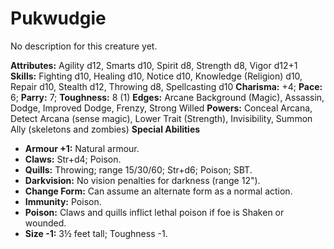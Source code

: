 # Pukwudgie

No description for this creature yet.

**Attributes:** Agility d12, Smarts d10, Spirit d8, Strength d8, Vigor
d12+1
**Skills:** Fighting d10, Healing d10, Notice d10, Knowledge (Religion)
d10, Repair d10, Stealth d12, Throwing d8, Spellcasting d10
**Charisma:** +4; **Pace:** 6; **Parry:** 7; **Toughness:** 8 (1)
**Edges:** Arcane Background (Magic), Assassin, Dodge, Improved Dodge,
Frenzy, Strong Willed
**Powers:** Conceal Arcana, Detect Arcana (sense magic), Lower Trait
(Strength), Invisibility, Summon Ally (skeletons and zombies)
**Special Abilities**

- **Armour +1:** Natural armour.
- **Claws:** Str+d4; Poison.
- **Quills:** Throwing; range 15/30/60; Str+d6; Poison; SBT.
- **Darkvision:** No vision penalties for darkness (range 12").
- **Change Form:** Can assume an alternate form as a normal action.
- **Immunity:** Poison.
- **Poison:** Claws and quills inflict lethal poison if foe is Shaken or
wounded.
- **Size -1:** 3½ feet tall; Toughness -1.
